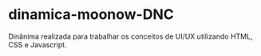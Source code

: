 # dinamica-moonow-DNC
Dinânima realizada para trabalhar os conceitos de UI/UX utilizando HTML, CSS e Javascript.
